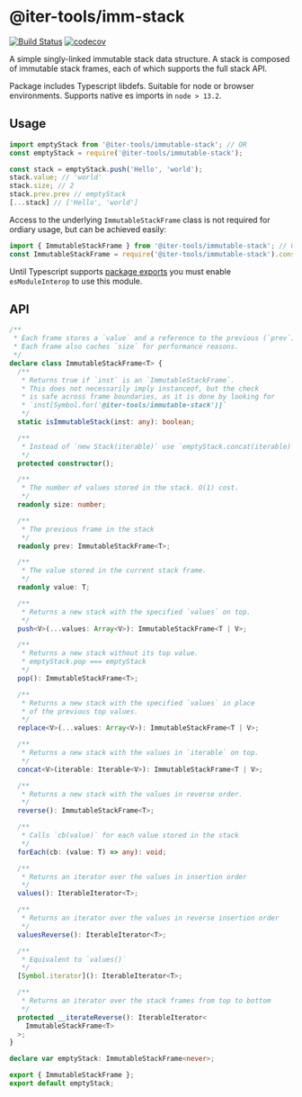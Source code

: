 # @iter-tools/imm-stack

[![Build Status](https://travis-ci.org/iter-tools/immutable-stack.svg?branch=trunk)](https://travis-ci.org/iter-tools/immutable-stack)
[![codecov](https://codecov.io/gh/iter-tools/immutable-stack/branch/trunk/graph/badge.svg)](https://codecov.io/gh/iter-tools/immutable-stack)

A simple singly-linked immutable stack data structure. A stack is composed of immutable stack frames, each of which supports the full stack API.

Package includes Typescript libdefs. Suitable for node or browser environments. Supports native es imports in `node > 13.2`.

## Usage

```js
import emptyStack from '@iter-tools/immutable-stack'; // OR
const emptyStack = require('@iter-tools/immutable-stack');

const stack = emptyStack.push('Hello', 'world');
stack.value; // 'world'
stack.size; // 2
stack.prev.prev // emptyStack
[...stack] // ['Hello', 'world']
```

Access to the underlying `ImmutableStackFrame` class is not required for ordiary usage, but can be achieved easily:

<!-- prettier-ignore -->
```js
import { ImmutableStackFrame } from '@iter-tools/immutable-stack'; // OR
const ImmutableStackFrame = require('@iter-tools/immutable-stack').constructor;
```

Until Typescript supports [package exports](https://github.com/microsoft/TypeScript/issues/33079) you must enable `esModuleInterop` to use this module.

## API

```ts
/**
 * Each frame stores a `value` and a reference to the previous (`prev`) frame.
 * Each frame also caches `size` for performance reasons.
 */
declare class ImmutableStackFrame<T> {
  /**
   * Returns true if `inst` is an `ImmutableStackFrame`.
   * This does not necessarily imply instanceof, but the check
   * is safe across frame boundaries, as it is done by looking for
   * `inst[Symbol.for('@iter-tools/immutable-stack')]`
   */
  static isImmutableStack(inst: any): boolean;

  /**
   * Instead of `new Stack(iterable)` use `emptyStack.concat(iterable)`
   */
  protected constructor();

  /**
   * The number of values stored in the stack. O(1) cost.
   */
  readonly size: number;

  /**
   * The previous frame in the stack
   */
  readonly prev: ImmutableStackFrame<T>;

  /**
   * The value stored in the current stack frame.
   */
  readonly value: T;

  /**
   * Returns a new stack with the specified `values` on top.
   */
  push<V>(...values: Array<V>): ImmutableStackFrame<T | V>;

  /**
   * Returns a new stack without its top value.
   * emptyStack.pop === emptyStack
   */
  pop(): ImmutableStackFrame<T>;

  /**
   * Returns a new stack with the specified `values` in place
   * of the previous top values.
   */
  replace<V>(...values: Array<V>): ImmutableStackFrame<T | V>;

  /**
   * Returns a new stack with the values in `iterable` on top.
   */
  concat<V>(iterable: Iterable<V>): ImmutableStackFrame<T | V>;

  /**
   * Returns a new stack with the values in reverse order.
   */
  reverse(): ImmutableStackFrame<T>;

  /**
   * Calls `cb(value)` for each value stored in the stack
   */
  forEach(cb: (value: T) => any): void;

  /**
   * Returns an iterator over the values in insertion order
   */
  values(): IterableIterator<T>;

  /**
   * Returns an iterator over the values in reverse insertion order
   */
  valuesReverse(): IterableIterator<T>;

  /**
   * Equivalent to `values()`
   */
  [Symbol.iterator](): IterableIterator<T>;

  /**
   * Returns an iterator over the stack frames from top to bottom
   */
  protected __iterateReverse(): IterableIterator<
    ImmutableStackFrame<T>
  >;
}

declare var emptyStack: ImmutableStackFrame<never>;

export { ImmutableStackFrame };
export default emptyStack;
```
